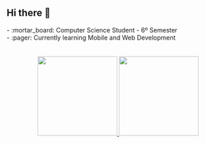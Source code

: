 ## Hi there 👋
<main>
  - :mortar_board:󠁩󠁤󠁪󠁷󠁿 Computer Science Student - 6º Semester<br>
  - :pager: Currently learning Mobile and Web Development<br>
  <br>
  <br>
    <div align="center">
      <a href="https://github.com/matmv21">
      <img height="180em" src="https://github-readme-stats.vercel.app/api?username=matmv21&show_icons=true&theme=merko&include_all_commits=true&count_private=true"/>
      <img height="180em" src="https://github-readme-stats.vercel.app/api/top-langs/?username=matmv21&layout=compact&langs_count=16&theme=merko"/>
  </div>
</main>
